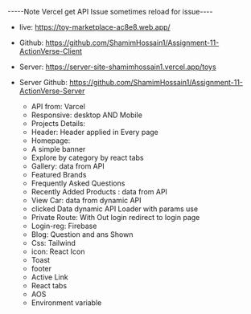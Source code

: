 -----Note Vercel get API Issue sometimes reload for issue----

  * live: https://toy-marketplace-ac8e8.web.app/
  * Github: https://github.com/ShamimHossain1/Assignment-11-ActionVerse-Client
  * Server: https://server-site-shamimhossain1.vercel.app/toys
  * Server Github: https://github.com/ShamimHossain1/Assignment-11-ActionVerse-Server

    * API from: Varcel
    * Responsive: desktop AND Mobile
    * Projects Details:
    * Header: Header applied in Every page
    * Homepage:
    * A simple banner
    * Explore by category by react tabs
    * Gallery: data from API
    * Featured Brands
    * Frequently Asked Questions
    * Recently Added Products : data from API
    * View Car: data from dynamic API
    * clicked Data dynamic API Loader with params use
    * Private Route: With Out login redirect to login page
    * Login-reg: Firebase
    * Blog: Question and ans Shown
    * Css: Tailwind
    * icon: React Icon
    * Toast
    * footer
    * Active Link
    * React tabs
    * AOS
    * Environment variable
